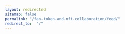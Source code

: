 ```yaml
---
layout: redirected
sitemap: false
permalink: "/fan-token-and-nft-collaboration/feed/"
redirect_to:  "/"
---
```

